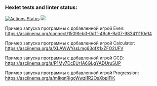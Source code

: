 ### Hexlet tests and linter status:
[![Actions Status](https://github.com/wtffka/java-project-lvl1/workflows/hexlet-check/badge.svg)](https://github.com/wtffka/java-project-lvl1/actions)
<a href="https://github.com/wtffka/java-project-lvl1"><img src="https://api.codeclimate.com/v1/badges/a99a88d28ad37a79dbf6/maintainability" /></a>

Пример запуска программы с добавленной игрой Even: https://asciinema.org/connect/1509feb0-0d1f-49c6-9a07-982411110e14

Пример запуска программы с добавленной игрой Calculator: https://asciinema.org/a/XLAWWYssLmg63qfX1xZFO2UFV

Пример запуска программы с добавленной игрой GCD: https://asciinema.org/a/P1My7DcEUr1A6GLgYADUruSUP

Пример запуска программы с добавленной игрой Progression: https://asciinema.org/a/mIkqnRIgcWwzl1R2OsXbpIFlK


